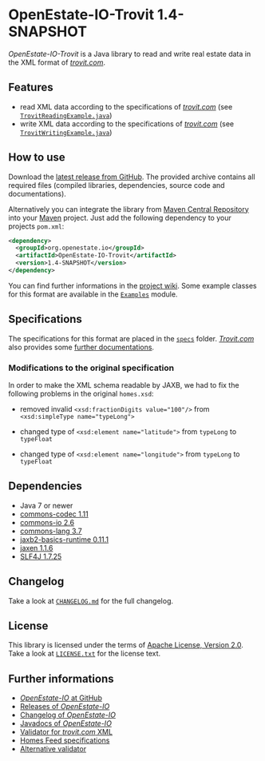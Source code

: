 OpenEstate-IO-Trovit 1.4-SNAPSHOT
=================================

*OpenEstate-IO-Trovit* is a Java library to read and write real estate data in
the XML format of [*trovit.com*](http://trovit.com).


Features
--------

-   read XML data according to the specifications of
    [*trovit.com*](http://trovit.com)
    (see [`TrovitReadingExample.java`](https://github.com/OpenEstate/OpenEstate-IO/blob/develop/Examples/src/main/java/org/openestate/io/examples/TrovitReadingExample.java))
-   write XML data according to the specifications of
    [*trovit.com*](http://trovit.com)
    (see [`TrovitWritingExample.java`](https://github.com/OpenEstate/OpenEstate-IO/blob/develop/Examples/src/main/java/org/openestate/io/examples/TrovitWritingExample.java))


How to use
----------

Download the [latest release from GitHub](https://github.com/OpenEstate/OpenEstate-IO/releases/latest).
The provided archive contains all required files (compiled libraries,
dependencies, source code and documentations).

Alternatively you can integrate the library from
[Maven Central Repository](http://search.maven.org/#search|ga|1|org.openestate.io)
into your [Maven](http://maven.apache.org/) project. Just add the following
dependency to your projects `pom.xml`:

```xml
<dependency>
  <groupId>org.openestate.io</groupId>
  <artifactId>OpenEstate-IO-Trovit</artifactId>
  <version>1.4-SNAPSHOT</version>
</dependency>
```

You can find further informations in the
[project wiki](https://github.com/OpenEstate/OpenEstate-IO/wiki/Usage-Trovit).
Some example classes for this format are available in the
[`Examples`](https://github.com/OpenEstate/OpenEstate-IO/tree/develop/Examples)
module.


Specifications
--------------

The specifications for this format are placed in the [`specs`](specs) folder.
[*Trovit.com*](http://trovit.com) also provides some
[further documentations](http://about.trovit.com/your-ads-on-trovit/uk/feed-uk-homes/).


### Modifications to the original specification

In order to make the XML schema readable by JAXB, we had to fix the following
problems in the original `homes.xsd`:

-   removed invalid `<xsd:fractionDigits value="100"/>` from
    `<xsd:simpleType name="typeLong">`

-   changed type of `<xsd:element name="latitude">` from `typeLong` to
    `typeFloat`

-   changed type of `<xsd:element name="longitude">` from `typeLong` to
    `typeFloat`


Dependencies
------------

-   Java 7 or newer
-   [commons-codec 1.11](http://commons.apache.org/proper/commons-codec/)
-   [commons-io 2.6](http://commons.apache.org/proper/commons-io/)
-   [commons-lang 3.7](http://commons.apache.org/proper/commons-lang/)
-   [jaxb2-basics-runtime 0.11.1](https://github.com/highsource/jaxb2-basics)
-   [jaxen 1.1.6](http://jaxen.codehaus.org/)
-   [SLF4J 1.7.25](http://www.slf4j.org/)


Changelog
---------

Take a look at
[`CHANGELOG.md`](https://github.com/OpenEstate/OpenEstate-IO/blob/develop/CHANGELOG.md)
for the full changelog.


License
-------

This library is licensed under the terms of
[Apache License, Version 2.0](http://www.apache.org/licenses/LICENSE-2.0.html).
Take a look at
[`LICENSE.txt`](https://github.com/OpenEstate/OpenEstate-IO/blob/develop/LICENSE.txt)
for the license text.


Further informations
--------------------

-   [*OpenEstate-IO* at GitHub](https://github.com/OpenEstate/OpenEstate-IO)
-   [Releases of *OpenEstate-IO*](https://github.com/OpenEstate/OpenEstate-IO/releases)
-   [Changelog of *OpenEstate-IO*](https://github.com/OpenEstate/OpenEstate-IO/blob/develop/CHANGELOG.md)
-   [Javadocs of *OpenEstate-IO*](http://manual.openestate.org/OpenEstate-IO/)
-   [Validator for *trovit.com* XML](http://validator.openestate.org/)
-   [Homes Feed specifications](http://agents.kyero.com/kyero-import-specification)
-   [Alternative validator](http://about.trovit.com/validator/)
